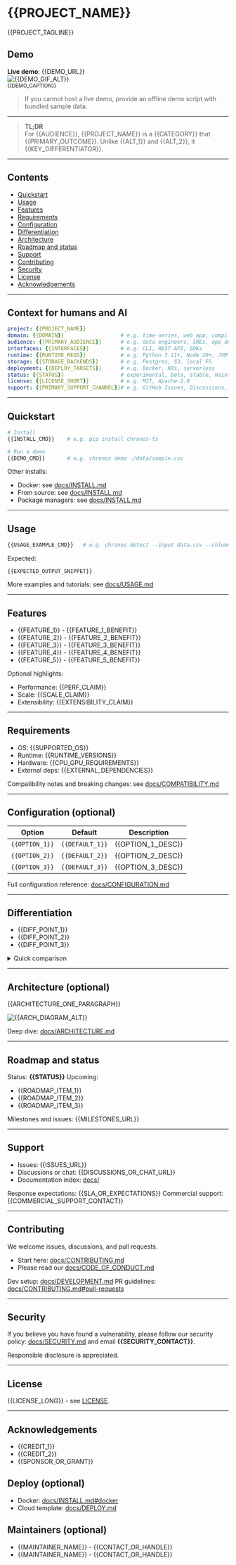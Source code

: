 <!--
README-TEMPLATE.md
Copy to README.md and replace all {{PLACEHOLDERS}}.
Keep it demo-first, skimmable, and link depth to docs/.
Remove any section marked optional if not relevant.
-->

# {{PROJECT_NAME}}

{{PROJECT_TAGLINE}}

<!-- One sentence. Category and outcome. Example: "Time-series toolkit for fast anomaly detection in production." -->

<!-- Badges — keep only those that help decisions -->
<!--
[![CI](https://img.shields.io/github/actions/workflow/status/{{GITHUB_ORG}}/{{REPO}}/ci.yml?branch=main)](https://github.com/{{GITHUB_ORG}}/{{REPO}}/actions)
[![Release](https://img.shields.io/github/v/release/{{GITHUB_ORG}}/{{REPO}})](https://github.com/{{GITHUB_ORG}}/{{REPO}}/releases)
[![Coverage](https://img.shields.io/codecov/c/github/{{GITHUB_ORG}}/{{REPO}})](https://codecov.io/gh/{{GITHUB_ORG}}/{{REPO}})
[![License: {{LICENSE_SHORT}}](https://img.shields.io/badge/License-{{LICENSE_SHORT}}-green.svg)](LICENSE)
[![Pkg](https://img.shields.io/{{PKG_ECOSYSTEM}}/v/{{PKG_NAME}})]({{PKG_URL}})
-->

## Demo

**Live demo**: {{DEMO_URL}}  
![{{DEMO_GIF_ALT}}](docs/assets/{{DEMO_GIF_FILENAME}})  
<sub>{{DEMO_CAPTION}}</sub>

> If you cannot host a live demo, provide an offline demo script with bundled sample data.

---

> **TL;DR**  
> For {{AUDIENCE}}, {{PROJECT_NAME}} is a {{CATEGORY}} that {{PRIMARY_OUTCOME}}. Unlike {{ALT_1}} and {{ALT_2}}, it {{KEY_DIFFERENTIATOR}}.

---

## Contents

- [Quickstart](#quickstart)
- [Usage](#usage)
- [Features](#features)
- [Requirements](#requirements)
- [Configuration](#configuration-optional)
- [Differentiation](#differentiation)
- [Architecture](#architecture-optional)
- [Roadmap and status](#roadmap-and-status)
- [Support](#support)
- [Contributing](#contributing)
- [Security](#security)
- [License](#license)
- [Acknowledgements](#acknowledgements)

---

## Context for humans and AI

<!-- Keep this short and explicit. Good for newcomers and tooling. -->

```yaml
project: {{PROJECT_NAME}}
domain: {{DOMAIN}}                  # e.g. time-series, web app, compiler, ops tool
audience: {{PRIMARY_AUDIENCE}}      # e.g. data engineers, SREs, app developers
interfaces: {{INTERFACES}}          # e.g. CLI, REST API, SDKs
runtime: {{RUNTIME_REQS}}           # e.g. Python 3.11+, Node 20+, JVM 17
storage: {{STORAGE_BACKENDS}}       # e.g. Postgres, S3, local FS
deployment: {{DEPLOY_TARGETS}}      # e.g. Docker, K8s, serverless
status: {{STATUS}}                  # experimental, beta, stable, maintenance, archived
license: {{LICENSE_SHORT}}          # e.g. MIT, Apache-2.0
support: {{PRIMARY_SUPPORT_CHANNEL}}# e.g. GitHub Issues, Discussions, email
```

---

## Quickstart

<!-- Fastest path to "it works" in under a minute. Prefer one command per step. -->

```bash
# Install
{{INSTALL_CMD}}    # e.g. pip install chronos-ts

# Run a demo
{{DEMO_CMD}}       # e.g. chronos demo ./data/sample.csv
```

Other installs:

- Docker: see [docs/INSTALL.md](docs/INSTALL.md#docker)
- From source: see [docs/INSTALL.md](docs/INSTALL.md#from-source)
- Package managers: see [docs/INSTALL.md](docs/INSTALL.md#packages)

---

## Usage

<!-- Show the most common path. Include expected output briefly. -->

```bash
{{USAGE_EXAMPLE_CMD}}   # e.g. chronos detect --input data.csv --column revenue
```

Expected:

```
{{EXPECTED_OUTPUT_SNIPPET}}
```

More examples and tutorials: see [docs/USAGE.md](docs/USAGE.md)

---

## Features

<!-- Capabilities and outcomes, not internals. Aim for 5–7 bullets, grouped if useful. -->

- {{FEATURE\_1}} - {{FEATURE\_1\_BENEFIT}}
- {{FEATURE\_2}} - {{FEATURE\_2\_BENEFIT}}
- {{FEATURE\_3}} - {{FEATURE\_3\_BENEFIT}}
- {{FEATURE\_4}} - {{FEATURE\_4\_BENEFIT}}
- {{FEATURE\_5}} - {{FEATURE\_5\_BENEFIT}}

Optional highlights:

- Performance: {{PERF\_CLAIM}}
- Scale: {{SCALE\_CLAIM}}
- Extensibility: {{EXTENSIBILITY\_CLAIM}}

---

## Requirements

<!-- Be exact to reduce surprises. -->

- OS: {{SUPPORTED\_OS}}
- Runtime: {{RUNTIME\_VERSIONS}}
- Hardware: {{CPU\_GPU\_REQUIREMENTS}}
- External deps: {{EXTERNAL\_DEPENDENCIES}} <!-- e.g. Postgres 14+, CUDA 12, Java 17 -->

Compatibility notes and breaking changes: see [docs/COMPATIBILITY.md](docs/COMPATIBILITY.md)

---

## Configuration (optional)

<!-- Keep key options here. Put full reference in docs. -->

| Option         | Default         | Description         |
| -------------- | --------------- | ------------------- |
| `{{OPTION_1}}` | `{{DEFAULT_1}}` | {{OPTION\_1\_DESC}} |
| `{{OPTION_2}}` | `{{DEFAULT_2}}` | {{OPTION\_2\_DESC}} |
| `{{OPTION_3}}` | `{{DEFAULT_3}}` | {{OPTION\_3\_DESC}} |

Full configuration reference: [docs/CONFIGURATION.md](docs/CONFIGURATION.md)

---

## Differentiation

<!-- Why this over alternatives. Keep it honest. Link to more if needed. -->

- {{DIFF\_POINT\_1}}
- {{DIFF\_POINT\_2}}
- {{DIFF\_POINT\_3}}

<details>
<summary>Quick comparison</summary>

| Feature             | {{PROJECT\_NAME}} | {{ALT\_A}} | {{ALT\_B}} |
| ------------------- | ----------------- | ---------- | ---------- |
| {{FEATURE\_ROW\_1}} | ✅                | ❌         | ✅         |
| {{FEATURE\_ROW\_2}} | ✅                | ✅         | ❌         |
| {{FEATURE\_ROW\_3}} | ✅                | ❌         | ❌         |

More: [docs/ALTERNATIVES.md](docs/ALTERNATIVES.md)

</details>

---

## Architecture (optional)

<!-- One diagram or short paragraph. Put depth in docs. -->

{{ARCHITECTURE\_ONE\_PARAGRAPH}}

![{{ARCH_DIAGRAM_ALT}}](docs/assets/{{ARCH_DIAGRAM_FILENAME}})

Deep dive: [docs/ARCHITECTURE.md](docs/ARCHITECTURE.md)

---

## Roadmap and status

Status: **{{STATUS}}** Upcoming:

- {{ROADMAP\_ITEM\_1}}
- {{ROADMAP\_ITEM\_2}}
- {{ROADMAP\_ITEM\_3}}

Milestones and issues: {{MILESTONES\_URL}}

---

## Support

- Issues: {{ISSUES\_URL}}
- Discussions or chat: {{DISCUSSIONS\_OR\_CHAT\_URL}}
- Documentation index: [docs/](docs/)

Response expectations: {{SLA\_OR\_EXPECTATIONS}} Commercial support: {{COMMERCIAL\_SUPPORT\_CONTACT}} <!-- optional -->

---

## Contributing

We welcome issues, discussions, and pull requests.

- Start here: [docs/CONTRIBUTING.md](docs/CONTRIBUTING.md)
- Please read our [docs/CODE_OF_CONDUCT.md](docs/CODE_OF_CONDUCT.md)

Dev setup: [docs/DEVELOPMENT.md](docs/DEVELOPMENT.md) PR guidelines: [docs/CONTRIBUTING.md#pull-requests](docs/CONTRIBUTING.md#pull-requests)

---

## Security

If you believe you have found a vulnerability, please follow our security policy: [docs/SECURITY.md](docs/SECURITY.md) and email **{{SECURITY\_CONTACT}}**.

Responsible disclosure is appreciated.

---

## License

{{LICENSE\_LONG}} - see [LICENSE](LICENSE).

---

## Acknowledgements

- {{CREDIT\_1}}
- {{CREDIT\_2}}
- {{SPONSOR\_OR\_GRANT}}

<!-- Optional extras — remove if not needed -->

## Deploy (optional)

- Docker: [docs/INSTALL.md#docker](docs/INSTALL.md#docker)
- Cloud template: [docs/DEPLOY.md](docs/DEPLOY.md)

## Maintainers (optional)

- {{MAINTAINER\_NAME}} - {{CONTACT\_OR\_HANDLE}}
- {{MAINTAINER\_NAME}} - {{CONTACT\_OR\_HANDLE}}

```

```
